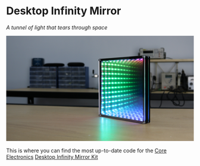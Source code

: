 # Desktop Infinity Mirror
*A tunnel of light that tears through space*

![project image](project-image.jpg)

This is where you can find the most up-to-date code for the [Core Electronics](https://www.core-electronics.com.au) [Desktop Infinity Mirror Kit](http://coreelec.io/infinitykit)
